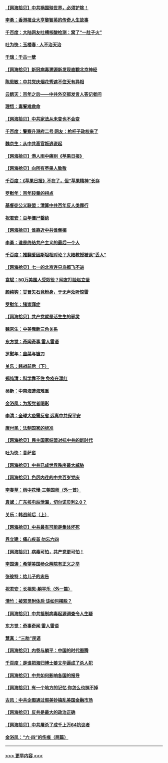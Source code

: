 #### [【网海拾贝】中共祸国殃世界，必须铲除！](../pages/nsc993/n13056011.md?t=06300752) 
#### [李勇：香港报业大亨黎智英的传奇人生故事](../pages/nsc993/n13055258.md?t=06300752) 
#### [千百度：大陆网友吐槽核酸检测：窝了“一肚子火”](../pages/nsc993/n13055194.md?t=06300752) 
#### [吐为快：玉楼春 · 人不治天治](../pages/nsc993/n13054028.md?t=06300752) 
#### [千瑞：千古一孽](../pages/nsc993/n13054016.md?t=06300752) 
#### [【网海拾贝】新冠病毒溯源新发现直戳北京神经](../pages/nsc993/n13052425.md?t=06300752) 
#### [陈思敏：中共党庆烟花秀遮不住天有异相](../pages/nsc993/n13052020.md?t=06300752) 
#### [云鹤天：百年之后——中共外交部发言人答记者问](../pages/nsc993/n13051604.md?t=06300752) 
#### [理悟：毒誓难救命](../pages/nsc993/n13051601.md?t=06300752) 
#### [【网海拾贝】中共家法从未变也不会变](../pages/nsc993/n13050366.md?t=06300752) 
#### [千百度：警察升港府二号 网友：枪杆子政权来了](../pages/nsc993/n13050261.md?t=06300752) 
#### [魏京生：从中共高官叛逃说起](../pages/nsc993/n13048997.md?t=06300752) 
#### [【网海拾贝】港人雨中痛别《苹果日报》](../pages/nsc993/n13048941.md?t=06300752) 
#### [【网海拾贝】向所有苹果人致敬](../pages/nsc993/n13046795.md?t=06300752) 
#### [千百度：《苹果日报》不在了，但“苹果精神”长存](../pages/nsc993/n13046703.md?t=06300752) 
#### [罗慰年：百年较量的拐点](../pages/nsc993/n13046542.md?t=06300752) 
#### [基督徒公义联盟：清算中共百年反人类罪行](../pages/nsc993/n13046499.md?t=06300752) 
#### [祝君安：百年僵尸罄绝](../pages/nsc993/n13045595.md?t=06300752) 
#### [【网海拾贝】谁靠近中共谁倒楣](../pages/nsc993/n13044667.md?t=06300752) 
#### [李勇：谁是终结共产主义的最后一个人](../pages/nsc993/n13044397.md?t=06300752) 
#### [千百度：推翻爱因斯坦相对论？大陆教授被讽“丢人”](../pages/nsc993/n13043908.md?t=06300752) 
#### [【网海拾贝】七一的北京连只鸟都飞不进](../pages/nsc993/n13041377.md?t=06300752) 
#### [袁斌：50万美国人受奴役？网友打脸赵立坚](../pages/nsc993/n13041330.md?t=06300752) 
#### [颜纯钩：甘冒矢石竟粉身，于无声处听惊雷](../pages/nsc993/n13041140.md?t=06300752) 
#### [罗慰年：猪崇拜症](../pages/nsc993/n13041071.md?t=06300752) 
#### [【网海拾贝】共产党就是活生生的邪灵](../pages/nsc993/n13036627.md?t=06300752) 
#### [魏京生：中美俄新三角关系](../pages/nsc993/n13035986.md?t=06300752) 
#### [东方觉：奇闻奇事 雷人雷语](../pages/nsc993/n13035878.md?t=06300752) 
#### [罗慰年：韭菜与镰刀](../pages/nsc993/n13034374.md?t=06300752) 
#### [关乐：韩战前后（下）](../pages/nsc993/n13034113.md?t=06300752) 
#### [郑纯清：科学靠不住 免疫在漂红](../pages/nsc993/n13034093.md?t=06300752) 
#### [吴新：中南海遭海难重](../pages/nsc993/n13034084.md?t=06300752) 
#### [金浴凤：为叛党者喝彩](../pages/nsc993/n13034058.md?t=06300752) 
#### [李清：全球大疫需反省 远离中共保平安](../pages/nsc993/n13033784.md?t=06300752) 
#### [唐付民：法制国家的标准](../pages/nsc993/n13032944.md?t=06300752) 
#### [【网海拾贝】民主国家结盟对抗中共的新时代](../pages/nsc993/n13031717.md?t=06300752) 
#### [吐为快：菩萨蛮](../pages/nsc993/n13030033.md?t=06300752) 
#### [【网海拾贝】中共已成世界秩序最大威胁](../pages/nsc993/n13028138.md?t=06300752) 
#### [【网海拾贝】色厉内荏的中共百岁党庆](../pages/nsc993/n13025582.md?t=06300752) 
#### [李春草：雨中花慢‧三朝国师（外一首）](../pages/nsc993/n13025567.md?t=06300752) 
#### [袁斌：广东核电站泄漏，切尔诺贝利2.0？](../pages/nsc993/n13025475.md?t=06300752) 
#### [关乐：韩战前后（上）](../pages/nsc993/n13025387.md?t=06300752) 
#### [【网海拾贝】中共最有可能是集体坏死](../pages/nsc993/n13023101.md?t=06300752) 
#### [界立建：痛心疾首 勿忘六四](../pages/nsc993/n13022339.md?t=06300752) 
#### [【网海拾贝】病毒可怕，共产党更可怕！](../pages/nsc993/n13020728.md?t=06300752) 
#### [李国涛：希望美国参众两院有正义之举](../pages/nsc993/n13020674.md?t=06300752) 
#### [张彼特：给儿子的忠告](../pages/nsc993/n13018934.md?t=06300752) 
#### [祝君安：长相思‧躺平乐（外一篇）](../pages/nsc993/n13018923.md?t=06300752) 
#### [清竹：被邪灵附体后 该如何摆脱？](../pages/nsc993/n13018877.md?t=06300752) 
#### [【网海拾贝】中共抵制病毒起源调查令人生疑](../pages/nsc993/n13017785.md?t=06300752) 
#### [东方觉：奇事奇闻 雷人雷语](../pages/nsc993/n13017577.md?t=06300752) 
#### [慧真：“三胎”民谣](../pages/nsc993/n13017394.md?t=06300752) 
#### [【网海拾贝】内卷与躺平：中国的时代图腾](../pages/nsc993/n13016128.md?t=06300752) 
#### [千百度：是谁把海归博士姜文华逼成了杀人犯](../pages/nsc993/n13015218.md?t=06300752) 
#### [【网海拾贝】中共如何影响各国的报导](../pages/nsc993/n13012599.md?t=06300752) 
#### [【网海拾贝】有一个地方的记忆 你怎么也抹不掉](../pages/nsc993/n13009802.md?t=06300752) 
#### [古风：中共企图通过假美钞搞乱美国金融市场](../pages/nsc993/n13009626.md?t=06300752) 
#### [【网海拾贝】反共是最大的政治正确](../pages/nsc993/n13007051.md?t=06300752) 
#### [【网海拾贝】中共屠杀了成千上万64抗议者](../pages/nsc993/n13002713.md?t=06300752) 
#### [金浴凤：“六·四”的伤痕（两篇）](../pages/nsc993/n13001719.md?t=06300752) 

----
#### [ >>> 更早内容 <<< ](../indexes/nsc993-earlier.md)
